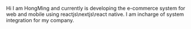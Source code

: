 Hi I am HongMing and currently is developing the e-commerce system for web and mobile using reactjs\nextjs\react native. I am incharge of system integration for my company. 
